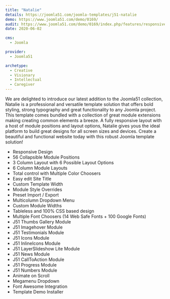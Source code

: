 ```yaml
---
title: "Natalie"
details: https://joomla51.com/joomla-templates/j51-natalie
demo: https://www.joomla51.com/demo/0169/
audit: https://www.joomla51.com/demo/0169/index.php/features/responsive-design
date: 2020-06-02

cms: 
  - Joomla

provider:
  - Joomla51

archetype:
  - Creative
  - Visionary
  - Intellectual
  - Caregiver
---
```


We are delighted to introduce our latest addition to the Joomla51 collection, Natalie is a professional and versatile template solution that offers bold styling, strong typography and great functionality to any Joomla project. This template comes bundled with a collection of great module extensions making creating common elements a breeze. A fully responsive layout with a host of module positions and layout options, Natalie gives yous the ideal platform to build great designs for all screen sizes and devices. Create a beautiful and functional website today with this robust Joomla template solution!

- Responsive Design
- 56 Collapsible Module Positions
- 3 Column Layout with 6 Possible Layout Options
- 6 Column Module Layouts
- Total control with Multiple Color Choosers
- Easy edit Site Title
- Custom Template Width
- Module Style Overrides
- Preset Import / Export
- Multicolumn Dropdown Menu
- Custom Module Widths
- Tableless and 100% CSS based design
- Multiple Font Choosers (14 Web Safe Fonts + 100 Google Fonts)
- J51 Thumbs Gallery Module
- J51 Imagehover Module
- J51 Testimonials Module
- J51 Icons Module
- J51 InlineIcons Module
- J51 LayerSlideshow Lite Module
- J51 News Module
- J51 CallToAction Module
- J51 Progress Module
- J51 Numbers Module
- Animate on Scroll
- Megamenu Dropdown
- Font Awesome Integration
- Template Demo Installer

